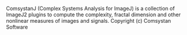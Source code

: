 ComsystanJ (Complex Systems Analysis for ImageJ) is a collection of ImageJ2 plugins to compute the complexity, fractal dimension and other nonlinear measures of images and signals.
Copyright (c) Comsystan Software